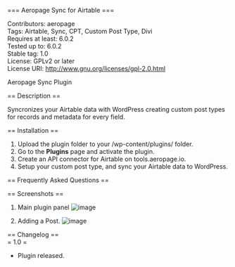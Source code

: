 === Aeropage Sync for Airtable ===
 
Contributors: aeropage<br/>
Tags: Airtable, Sync, CPT, Custom Post Type, Divi<br/>
Requires at least: 6.0.2<br/>
Tested up to: 6.0.2<br/>
Stable tag: 1.0<br/>
License: GPLv2 or later<br/>
License URI: http://www.gnu.org/licenses/gpl-2.0.html<br/>
  
Aeropage Sync Plugin

== Description ==
  
Syncronizes your Airtable data with WordPress creating custom post types for records and metadata for every field.
  
== Installation ==
  
1. Upload the plugin folder to your /wp-content/plugins/ folder.
2. Go to the **Plugins** page and activate the plugin.
3. Create an API connector for Airtable on tools.aeropage.io.
4. Setup your custom post type, and sync your Airtable data to WordPress.
  
== Frequently Asked Questions ==
  
== Screenshots ==
1. Main plugin panel
![image](https://user-images.githubusercontent.com/46200125/195354839-2750b741-ddee-4470-9092-5a3f8bb05b3b.png)
 
2. Adding a Post. 
![image](https://user-images.githubusercontent.com/46200125/195353227-94b6d11c-b74c-4bb4-965a-ee3563d1fffc.png)

== Changelog ==
<br/>
= 1.0 =
<br/>
* Plugin released. 
